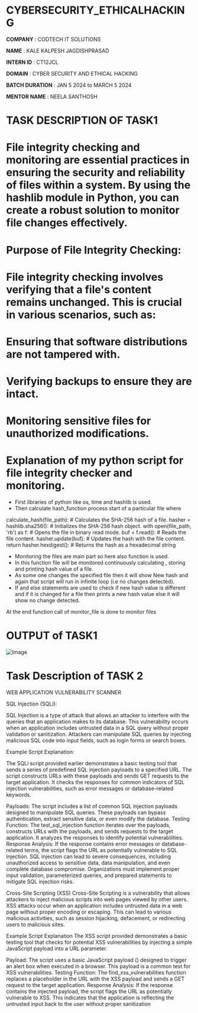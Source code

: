 # CYBERSECURITY_ETHICALHACKING

**COMPANY** : CODTECH IT SOLUTIONS

**NAME** : KALE KALPESH JAGDISHPRASAD

**INTERN ID** : CT12JCL

**DOMAIN** : CYBER SECURITY AND ETHICAL HACKING

**BATCH DURATION** : JAN 5 2024 to MARCH 5 2024

**MENTOR NAME** : NEELA SANTHOSH

# TASK DESCRIPTION OF TASK1

# File integrity checking and monitoring are essential practices in ensuring the security and reliability of files within a system. By using the hashlib module in Python, you can create a robust solution to monitor file changes effectively.

# Purpose of File Integrity Checking:

# File integrity checking involves verifying that a file's content remains unchanged. This is crucial in various scenarios, such as:
# Ensuring that software distributions are not tampered with.
# Verifying backups to ensure they are intact.
# Monitoring sensitive files for unauthorized modifications.

# Explanation of my python script for file integrity checker and monitoring.

- First libraries of python like os, time and hashlib is used.
- Then calculate hash_function process start of a particular file where 

 calculate_hash(file_path): # Calculates the SHA-256 hash of a file.
 hasher = hashlib.sha256(): # Initializes the SHA-256 hash object.
 with open(file_path, 'rb') as f: # Opens the file in binary read mode.
 buf = f.read(): # Reads the file content.
 hasher.update(buf): # Updates the hash with the file content.
 return hasher.hexdigest(): # Returns the hash as a hexadecimal string

- Monitoring the files are main part so here also function is used.
- In this function file will be monitored continuously calculating , storing and printing hash value of a file. 
- As some one changes the specified file then it will show New hash and again that script will run in infinite loop (i.e no changes detected).
- If and else statements are used to check if new hash value is different and if it is changed for a file then prints a new hash value else it will show no change detected.

At the end function call of monitor_file is done to monitor files

# OUTPUT of TASK1

![Image](https://github.com/user-attachments/assets/a7bb429f-8181-4f56-b706-e7029cdb364d)





# Task Description of TASK 2

WEB APPLICATION VULNERABILITY SCANNER

SQL Injection (SQLi):

SQL Injection is a type of attack that allows an attacker to interfere with the queries that an application makes to its database. This vulnerability occurs when an application includes untrusted data in a SQL query without proper validation or sanitization. Attackers can manipulate SQL queries by injecting malicious SQL code into input fields, such as login forms or search boxes.

Example Script Explanation:

The SQLi script provided earlier demonstrates a basic testing tool that sends a series of predefined SQL injection payloads to a specified URL. The script constructs URLs with these payloads and sends GET requests to the target application. It checks the responses for common indicators of SQL injection vulnerabilities, such as error messages or database-related keywords.

Payloads: The script includes a list of common SQL injection payloads designed to manipulate SQL queries. These payloads can bypass authentication, extract sensitive data, or even modify the database.
Testing Function: The test_sql_injection function iterates over the payloads, constructs URLs with the payloads, and sends requests to the target application. It analyzes the responses to identify potential vulnerabilities.
Response Analysis: If the response contains error messages or database-related terms, the script flags the URL as potentially vulnerable to SQL injection.
SQL injection can lead to severe consequences, including unauthorized access to sensitive data, data manipulation, and even complete database compromise. Organizations must implement proper input validation, parameterized queries, and prepared statements to mitigate SQL injection risks.

Cross-Site Scripting (XSS)
Cross-Site Scripting is a vulnerability that allows attackers to inject malicious scripts into web pages viewed by other users. XSS attacks occur when an application includes untrusted data in a web page without proper encoding or escaping. This can lead to various malicious activities, such as session hijacking, defacement, or redirecting users to malicious sites.

Example Script Explanation
The XSS script provided demonstrates a basic testing tool that checks for potential XSS vulnerabilities by injecting a simple JavaScript payload into a URL parameter.

Payload: The script uses a basic JavaScript payload (<script>alert('XSS')</script>) designed to trigger an alert box when executed in a browser. This payload is a common test for XSS vulnerabilities.
Testing Function: The find_xss_vulnerabilities function replaces a placeholder in the URL with the XSS payload and sends a GET request to the target application.
Response Analysis: If the response contains the injected payload, the script flags the URL as potentially vulnerable to XSS. This indicates that the application is reflecting the untrusted input back to the user without proper sanitization
